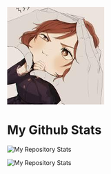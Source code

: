 ![Image](https://github.com/equinox-jj/equinox-jj/blob/main/79564114.jpg)

# My Github Stats
![My Repository Stats](https://github-readme-stats.vercel.app/api?username=equinox-jj&show_icons=true)

![My Repository Stats](https://github-readme-stats.vercel.app/api/top-langs/?username=equinox-jj&theme=blue-green)

<!--
**equinox-jj/equinox-jj** is a ✨ _special_ ✨ repository because its `README.md` (this file) appears on your GitHub profile.

Here are some ideas to get you started:

- 🔭 I’m currently working on ...
- 🌱 I’m currently learning ...
- 👯 I’m looking to collaborate on ...
- 🤔 I’m looking for help with ...
- 💬 Ask me about ...
- 📫 How to reach me: ...
- 😄 Pronouns: ...
- ⚡ Fun fact: ...
-->
